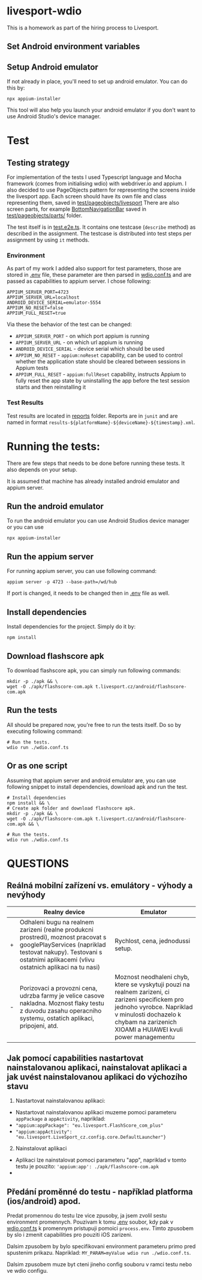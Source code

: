 # livesport-wdio

This is a homework as part of the hiring process to Livesport.

## Set Android environment variables

## Setup Android emulator

If not already in place, you'll need to set up android emulator. You can do this by:

```shell
npx appium-installer
```

This tool will also help you launch your android emulator if you don't want to use Android Studio's device manager.

# Test

## Testing strategy

For implementation of the tests I used Typescript language and Mocha framework (comes from initialising wdio) with
webdriver.io and appium.
I also decided to use PageObjects pattern for representing the screens inside the livesport app.
Each screen should have its own file and class representing them, saved
in [test/pageobjects/livesport](test/pageobjects/livesport)
There are also screen parts, for example [BottomNavigationBar](test/pageobjects/livesport/parts/) saved
in [test/pageobjects/parts/](test/pageobjects/livesport/parts) folder.

The test itself is in [test.e2e.ts](test/specs/test.e2e.ts). It contains one testcase (`describe` method) as described
in the assignment.
The testcase is distributed into test steps per assignment by using `it` methods.

### Environment

As part of my work I added also support for test parameters, those are stored in [.env](.env) file, these parameter are
then parsed in [wdio.conf.ts](wdio.conf.ts) and are passed as capabilities to appium server. I chose following:

```
APPIUM_SERVER_PORT=4723
APPIUM_SERVER_URL=localhost
ANDROID_DEVICE_SERIAL=emulator-5554
APPIUM_NO_RESET=false
APPIUM_FULL_RESET=true
```

Via these the behavior of the test can be changed:

- `APPIUM_SERVER_PORT` - on which port appium is running
- `APPIUM_SERVER_URL` - on which url appium is running
- `ANDROID_DEVICE_SERIAL` - device serial which should be used
- `APPIUM_NO_RESET` - `appium:noReset` capability, can be used to control whether the application state should be
  cleared between sessions in Appium tests
- `APPIUM_FULL_RESET` - `appium:fullReset` capability, instructs Appium to fully reset the app state by uninstalling the
  app before the test session starts and then reinstalling it

### Test Results

Test results are located in [reports](reports) folder. Reports are in `junit` and are named in
format `results-${platformName}-${deviceName}-${timestamp}.xml`.

# Running the tests:

There are few steps that needs to be done before running these tests. It also depends on your setup.

It is assumed that machine has already installed android emulator and appium server.

## Run the android emulator

To run the android emulator you can use Android Studios device manager or you can use

```shell
npx appium-installer
```

## Run the appium server

For running appium server, you can use following command:

```shell
appium server -p 4723 --base-path=/wd/hub
```

If port is changed, it needs to be changed then in [.env](.env) file as well.

## Install dependencies

Install dependencies for the project. Simply do it by:

```shell
npm install
```

## Download flashscore apk

To download flashscore apk, you can simply run following commands:

```shell
mkdir -p ./apk && \
wget -O ./apk/flashscore-com.apk t.livesport.cz/android/flashscore-com.apk
```

## Run the tests

All should be prepared now, you're free to run the tests itself.
Do so by executing following command:

```shell
# Run the tests.
wdio run ./wdio.conf.ts
```

## Or as one script

Assuming that appium server and android emulator are, you can use following snippet to install dependencies, download
apk and run the test.

```shell
# Install dependencies
npm install && \
# Create apk folder and download flashscore apk.
mkdir -p ./apk && \
wget -O ./apk/flashscore-com.apk t.livesport.cz/android/flashscore-com.apk && \

# Run the tests.
wdio run ./wdio.conf.ts
```

# QUESTIONS

## Reálná mobilní zařízení vs. emulátory - výhody a nevýhody

|   | Realny device                                                                                                                                                                                             | Emulator                                                                                                                                                                                                            |
|---|-----------------------------------------------------------------------------------------------------------------------------------------------------------------------------------------------------------|---------------------------------------------------------------------------------------------------------------------------------------------------------------------------------------------------------------------|
| + | Odhaleni bugu na realnem zarizeni (realne produkcni prostredi), moznost pracovat s googlePlayServices (napriklad testovat nakupy). Testovani s ostatnimi aplikacemi (vlivu ostatnich aplikaci na tu nasi) | Rychlost, cena, jednodussi setup.                                                                                                                                                                                   |
| - | Porizovaci a provozni cena, udrzba farmy je velice casove nakladna. Moznost flaky testu z duvodu zasahu operacniho systemu, ostatich aplikaci, pripojeni, atd.                                            | Moznost neodhaleni chyb, ktere se vyskytuji pouzi na realnem zarizeni, ci zarizeni specifickem pro jednoho vyrobce. Napriklad v minulosti dochazelo k chybam na zarizenich XIOAMI a HUIAWEI kvuli power managementu |

## Jak pomocí capabilities nastartovat nainstalovanou aplikaci, nainstalovat aplikaci a jak uvést nainstalovanou aplikaci do výchozího stavu

1. Nastartovat nainstalovanou aplikaci:
  - Nastartovat nainstalovanou aplikaci muzeme pomoci parameteru `appPackage` a `appActivity`, napriklad:
  - `"appium:appPackage": "eu.livesport.FlashScore_com_plus"`
  - `"appium:appActivity": "eu.livesport.LiveSport_cz.config.core.DefaultLauncher"}`
2. Nainstalovat aplikaci
  - Aplikaci lze nainstalovat pomoci parameteru "app", napriklad v tomto testu je pouzito:
    ```'appium:app': ./apk/flashscore-com.apk```
  - 

## Předání proměnné do testu - například platforma (ios/android) apod.
Predat promennou do testu lze vice zpusoby, ja jsem zvolil sestu environment promennych. Pouzivam k tomu [.env](.env) soubor, kdy pak v [wdio.conf.ts](wdio.conf.ts) k promennym pristupuji pomoici `process.env`.
Timto zpusobem by slo i zmenit capabilities pro pouziti iOS zarizeni.

Dalsim zpusobem by bylo specifikovani environment parameteru primo pred spustenim prikazu. Napriklad: `MY_PARAM=myValue wdio run ./wdio.conf.ts`.

Dalsim zpusobem muze byt cteni jineho config souboru v ramci testu nebo ve wdio configu.
